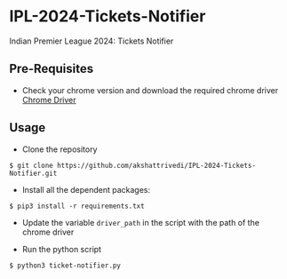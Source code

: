 # IPL-2024-Tickets-Notifier
Indian Premier League 2024: Tickets Notifier

## Pre-Requisites
* Check your chrome version and download the required chrome driver
[Chrome Driver](https://chromedriver.chromium.org/downloads)

## Usage
* Clone the repository
```
$ git clone https://github.com/akshattrivedi/IPL-2024-Tickets-Notifier.git
```

* Install all the dependent packages:
```
$ pip3 install -r requirements.txt
```

* Update the variable `driver_path` in the script with the path of the chrome driver

* Run the python script
```
$ python3 ticket-notifier.py
```